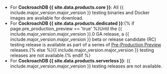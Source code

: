 - For **CockroachDB {{ site.data.products.core }}**: All {{ include.major_version.major_version }} testing binaries and Docker images are available for download.
- For **CockroachDB {{ site.data.products.dedicated }}**:{% if page.pre_production_preview == 'true' %}Until the {{ include.major_version.major_version }}.0 GA release, a {{ include.major_version.major_version }} beta or release candidate (RC) testing release is available as part of a series of [Pre-Production Preview](http://cockroachlabs.com/docs/cockroachcloud/upgrade-policy#pre-production-preview) releases.{% else %}{{ include.major_version.major_version }} testing releases are not available.{% endif %}
- For **CockroachDB {{ site.data.products.serverless }}**: {{ include.major_version.major_version }} testing releases are not available.
